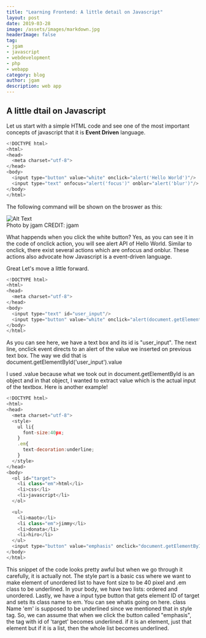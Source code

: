 ```yaml
---
title: "Learning Frontend: A little detail on Javascript"
layout: post
date: 2019-03-28
image: /assets/images/markdown.jpg
headerImage: false
tag:
- jgam
- javascript
- webdevelopment
- php
- webapp
category: blog
author: jgam
description: web app
---
```


## A little dtail on Javascript

Let us start with a simple HTML code and see one of the most important concepts of javascript that it is  **Event Driven** language.

```javascript
<!DOCTYPE html>
<html>
<head>
  <meta charset="utf-8">
</head>
<body>
  <input type="button" value="white" onclick="alert('Hello World')"/>
  <input type="text" onfocus="alert('focus')" onblur="alert('blur')"/>
</body>
</html>

```

The following command will be shown on the broswer as this:

<div class="side-by-side">
    <div class="tocenter">
        <img class="image" src="{{ site.url }}/{{ site.frontend1}}" alt="Alt Text">
        <figcaption class="caption">Photo by jgam CREDIT: jgam</figcaption>
    </div>
</div>

What happends when you click the white button? Yes, as you can see it in the code of onclick action, you will see alert API of Hello World. Similar to onclick, there exist several actions which are onfocus and onblur. These actions also advocate how Javascript is a event-driven language.

Great Let's move a little forward.

```javascript
<!DOCTYPE html>
<html>
<head>
  <meta charset="utf-8">
</head>
<body>
  <input type="text" id="user_input"/>
  <input type="button" value="white" onclick="alert(document.getElementById('user_input').value)"/>
</body>
</html>
```

As you can see here, we have a text box and its id is "user_input". The next line, onclick event directs to an alert of the value we inserted on previous text box. The way we did that is document.getElementById('user_input').value

I used .value because what we took out in document.getElementById is an object and in that object, I wanted to extract value which is the actual input of the textbox. Here is another example!

```javascript
<!DOCTYPE html>
<html>
<head>
  <meta charset="utf-8">
  <style>
    ul li{
      font-size:40px;
    }
    .em{
      text-decoration:underline;
    }
  </style>
</head>
<body>
  <ol id="target">
    <li class="em">html</li>
    <li>css</li>
    <li>javascript</li>
  </ol>

  <ul>
    <li>maoto</li>
    <li class="em">jimmy</li>
    <li>donata</li>
    <li>hiro</li>
  </ul>
  <input type="button" value="emphasis" onclick="document.getElementById('target').className='em'"/>
</body>
</html>
```

This snippet of the code looks pretty awful but when we go through it carefully, it is actually not. The style part is a basic css where we want to make element of unordered list to have font size to be 40 pixel and .em class to be underlined. In your body, we have two lists: ordered and unordered. Lastly, we have a input type button that gets element ID of target and sets its class name to em. You can see whatis going on here. class Name 'em' is supposed to be underlined since we mentioned that in style tag. So, we can assume that when we click the button called "emphasis", the tag with id of 'target' becomes underlined. if it is an element, just that element but if it is a list, then the whole list becomes underlined.
